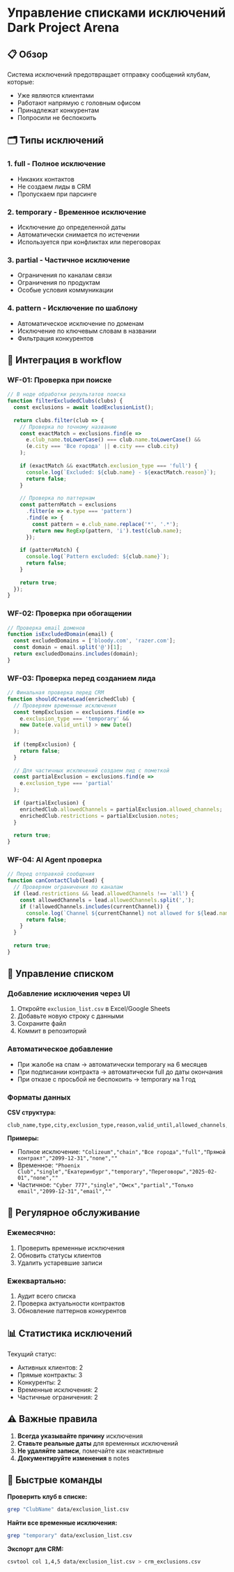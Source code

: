 # Управление списками исключений Dark Project Arena

## 📋 Обзор

Система исключений предотвращает отправку сообщений клубам, которые:
- Уже являются клиентами
- Работают напрямую с головным офисом
- Принадлежат конкурентам
- Попросили не беспокоить

## 🗂️ Типы исключений

### 1. **full** - Полное исключение
- Никаких контактов
- Не создаем лиды в CRM
- Пропускаем при парсинге

### 2. **temporary** - Временное исключение
- Исключение до определенной даты
- Автоматически снимается по истечении
- Используется при конфликтах или переговорах

### 3. **partial** - Частичное исключение
- Ограничения по каналам связи
- Ограничения по продуктам
- Особые условия коммуникации

### 4. **pattern** - Исключение по шаблону
- Автоматическое исключение по доменам
- Исключение по ключевым словам в названии
- Фильтрация конкурентов

## 🔧 Интеграция в workflow

### WF-01: Проверка при поиске
```javascript
// В ноде обработки результатов поиска
function filterExcludedClubs(clubs) {
  const exclusions = await loadExclusionList();
  
  return clubs.filter(club => {
    // Проверка по точному названию
    const exactMatch = exclusions.find(e => 
      e.club_name.toLowerCase() === club.name.toLowerCase() &&
      (e.city === 'Все города' || e.city === club.city)
    );
    
    if (exactMatch && exactMatch.exclusion_type === 'full') {
      console.log(`Excluded: ${club.name} - ${exactMatch.reason}`);
      return false;
    }
    
    // Проверка по паттернам
    const patternMatch = exclusions
      .filter(e => e.type === 'pattern')
      .find(e => {
        const pattern = e.club_name.replace('*', '.*');
        return new RegExp(pattern, 'i').test(club.name);
      });
    
    if (patternMatch) {
      console.log(`Pattern excluded: ${club.name}`);
      return false;
    }
    
    return true;
  });
}
```

### WF-02: Проверка при обогащении
```javascript
// Проверка email доменов
function isExcludedDomain(email) {
  const excludedDomains = ['bloody.com', 'razer.com'];
  const domain = email.split('@')[1];
  return excludedDomains.includes(domain);
}
```

### WF-03: Проверка перед созданием лида
```javascript
// Финальная проверка перед CRM
function shouldCreateLead(enrichedClub) {
  // Проверяем временные исключения
  const tempExclusion = exclusions.find(e => 
    e.exclusion_type === 'temporary' &&
    new Date(e.valid_until) > new Date()
  );
  
  if (tempExclusion) {
    return false;
  }
  
  // Для частичных исключений создаем лид с пометкой
  const partialExclusion = exclusions.find(e => 
    e.exclusion_type === 'partial'
  );
  
  if (partialExclusion) {
    enrichedClub.allowedChannels = partialExclusion.allowed_channels;
    enrichedClub.restrictions = partialExclusion.notes;
  }
  
  return true;
}
```

### WF-04: AI Agent проверка
```javascript
// Перед отправкой сообщения
function canContactClub(lead) {
  // Проверяем ограничения по каналам
  if (lead.restrictions && lead.allowedChannels !== 'all') {
    const allowedChannels = lead.allowedChannels.split(',');
    if (!allowedChannels.includes(currentChannel)) {
      console.log(`Channel ${currentChannel} not allowed for ${lead.name}`);
      return false;
    }
  }
  
  return true;
}
```

## 📝 Управление списком

### Добавление исключения через UI
1. Откройте `exclusion_list.csv` в Excel/Google Sheets
2. Добавьте новую строку с данными
3. Сохраните файл
4. Коммит в репозиторий

### Автоматическое добавление
- При жалобе на спам → автоматически temporary на 6 месяцев
- При подписании контракта → автоматически full до даты окончания
- При отказе с просьбой не беспокоить → temporary на 1 год

### Форматы данных

**CSV структура:**
```csv
club_name,type,city,exclusion_type,reason,valid_until,allowed_channels,notes
```

**Примеры:**
- Полное исключение: `"Colizeum","chain","Все города","full","Прямой контракт","2099-12-31","none",""`
- Временное: `"Phoenix Club","single","Екатеринбург","temporary","Переговоры","2025-02-01","none",""`
- Частичное: `"Cyber 777","single","Омск","partial","Только email","2099-12-31","email",""`

## 🔄 Регулярное обслуживание

### Ежемесячно:
1. Проверить временные исключения
2. Обновить статусы клиентов
3. Удалить устаревшие записи

### Ежеквартально:
1. Аудит всего списка
2. Проверка актуальности контрактов
3. Обновление паттернов конкурентов

## 📊 Статистика исключений

Текущий статус:
- Активных клиентов: 2
- Прямые контракты: 3  
- Конкуренты: 2
- Временные исключения: 2
- Частичные ограничения: 2

## ⚠️ Важные правила

1. **Всегда указывайте причину** исключения
2. **Ставьте реальные даты** для временных исключений
3. **Не удаляйте записи**, помечайте как неактивные
4. **Документируйте изменения** в notes

## 🚀 Быстрые команды

**Проверить клуб в списке:**
```bash
grep "ClubName" data/exclusion_list.csv
```

**Найти все временные исключения:**
```bash
grep "temporary" data/exclusion_list.csv
```

**Экспорт для CRM:**
```bash
csvtool col 1,4,5 data/exclusion_list.csv > crm_exclusions.csv
```